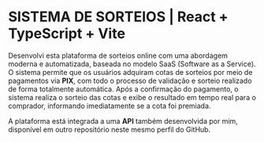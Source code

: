 # SISTEMA DE SORTEIOS | React + TypeScript + Vite

Desenvolvi esta plataforma de sorteios online com uma abordagem moderna e automatizada, baseada no modelo SaaS (Software as a Service).
O sistema permite que os usuários adquiram cotas de sorteios por meio de pagamentos via **PIX**, com todo o processo de validação e sorteio realizado de forma totalmente automática.
Após a confirmação do pagamento, o sistema realiza o sorteio das cotas e exibe o resultado em tempo real para o comprador, informando imediatamente se a cota foi premiada.

A plataforma está integrada a uma **API** também desenvolvida por mim, disponível em outro repositório neste mesmo perfil do GitHub.
